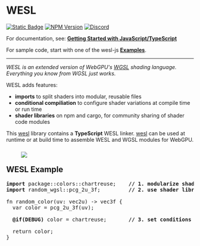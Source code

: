 # WESL

[![Static Badge](https://img.shields.io/badge/Documentation-0475b6?style=for-the-badge)](https://wesl-lang.dev/)
[![NPM Version](https://img.shields.io/npm/v/wesl?style=for-the-badge)](https://www.npmjs.com/package/wesl)
[![Discord](https://img.shields.io/discord/1275293995152703488?style=for-the-badge&label=Discord)](https://discord.gg/Ty7MjWVfvh)

For documentation, see:
  **[Getting Started with JavaScript/TypeScript](https://wesl-lang.dev/docs/Getting-Started-JavaScript)**

For sample code, start with one of the wesl-js **[Examples]**.

---

_WESL is an extended version of WebGPU's [WGSL](https://www.w3.org/TR/WGSL/#intro) shading language. Everything you know from WGSL just works._

WESL adds features:

- **imports** to split shaders into modular, reusable files
- **conditional compiliation** to configure shader variations at compile time or run time
- **shader libraries** on npm and cargo, for community sharing of shader code modules

This [wesl] library contains a **TypeScript** WESL linker.
[wesl] can be used at runtime or at build time to assemble WESL and WGSL modules for WebGPU.

<img style="margin:10px 0px -10px 40px" src="https://docs.google.com/drawings/d/e/2PACX-1vRKxcnMB-U-UVcDRO6N6UMJESTodUBRnV6cVrrS_XwJetucnOfYCU9ztk9veXoqLJ7DinBdDnR9EiK-/pub?w=400&amp;h=300">


## WESL Example

<pre>
<b>import</b> package::colors::chartreuse;    <b>// 1. modularize shaders in separate files</b>
<b>import</b> random_wgsl::pcg_2u_3f;         <b>// 2. use shader libraries from npm/cargo</b>

fn random_color(uv: vec2u) -> vec3f {
  var color = pcg_2u_3f(uv);

  <b>@if(DEBUG)</b> color = chartreuse;       <b>// 3. set conditions at runtime or build time</b>

  return color;
}
</pre>

[wesl plugin]: https://www.npmjs.com/package/wesl-plugin
[examples]: https://github.com/wgsl-tooling-wg/wesl-js/tree/main/tools/examples 
[wesl]: https://www.npmjs.com/package/wesl
